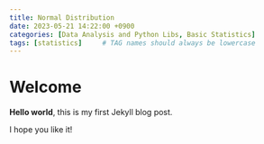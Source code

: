 ```yaml
---
title: Normal Distribution
date: 2023-05-21 14:22:00 +0900
categories: [Data Analysis and Python Libs, Basic Statistics]
tags: [statistics]     # TAG names should always be lowercase
--- 
```


# Welcome

**Hello world**, this is my first Jekyll blog post.

I hope you like it!